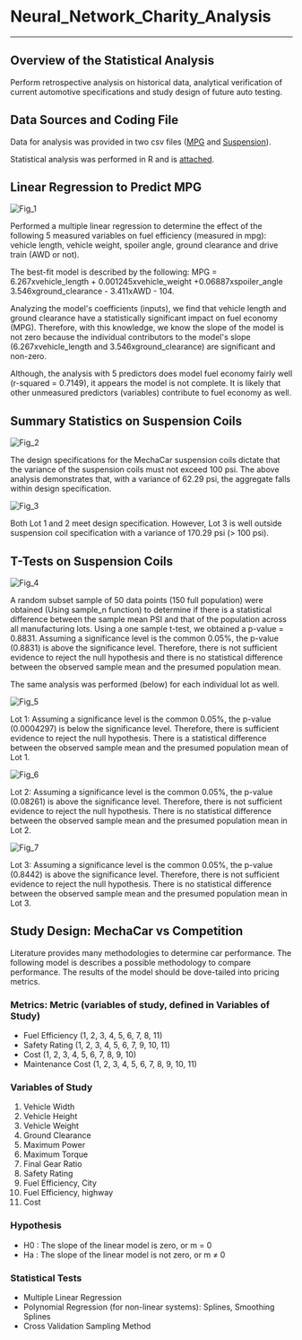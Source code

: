 # Neural_Network_Charity_Analysis
----------------------------------------------------------------------------------

## Overview of the Statistical Analysis 
Perform retrospective analysis on historical data, analytical verification of current automotive specifications and study design of future auto testing.  

## Data Sources and Coding File
Data for analysis was provided in two csv files ([MPG](MechaCar_mpg.csv) and [Suspension](Suspension_Coil.csv)).  

Statistical analysis was performed in R and is [attached](MechaCarChallenge.R).  

## Linear Regression to Predict MPG

![Fig_1](MechaCar_Statistical_Analysis/Screenshots/Linear_Regression_MPG.PNG)

Performed a multiple linear regression to determine the effect of the following 5 measured variables on fuel efficiency (measured in mpg): vehicle length, vehicle weight, spoiler angle, ground clearance and drive train (AWD or not).  

The best-fit model is described by the following:  MPG = 6.267xvehicle_length + 0.001245xvehicle_weight +0.06887xspoiler_angle 3.546xground_clearance - 3.411xAWD - 104.

Analyzing the model's coefficients (inputs), we find that vehicle length and ground clearance have a statistically significant impact on fuel economy (MPG).  Therefore, with this knowledge, we know the slope of the model is not zero because the individual contributors to the model's slope (6.267xvehicle_length and 3.546xground_clearance) are significant and non-zero.  

Although, the analysis with 5 predictors does model fuel economy fairly well (r-squared = 0.7149), it appears the model is not complete.  It is likely that other unmeasured predictors (variables) contribute to fuel economy as well.  

## Summary Statistics on Suspension Coils

![Fig_2](MechaCar_Statistical_Analysis/Screenshots/Suspension_central_tendancy.PNG)

The design specifications for the MechaCar suspension coils dictate that the variance of the suspension coils must not exceed 100 psi. The above analysis demonstrates that, with a variance of 62.29 psi, the aggregate falls within design specification.  


![Fig_3](MechaCar_Statistical_Analysis/Screenshots/Suspension_by_Lot.PNG)

Both Lot 1 and 2 meet design specification.  However, Lot 3 is well outside suspension coil specification with a variance of 170.29 psi (> 100 psi).  

## T-Tests on Suspension Coils

![Fig_4](MechaCar_Statistical_Analysis/Screenshots/ttest_PSI_allLots.PNG)

A random subset sample of 50 data points (150 full population) were obtained (Using sample_n function) to determine if there is a statistical difference between the sample mean PSI and that of the population across all manufacturing lots.  Using a one sample t-test, we obtained a p-value = 0.8831.  Assuming a significance level is the common 0.05%, the p-value (0.8831) is above the significance level.  Therefore, there is not sufficient evidence to reject the null hypothesis and there is no statistical difference between the observed sample mean and the presumed population mean.  

The same analysis was performed (below) for each individual lot as well.  

![Fig_5](MechaCar_Statistical_Analysis/Screenshots/ttest_PSI_Lot1.PNG)

Lot 1:  Assuming a significance level is the common 0.05%, the p-value (0.0004297)  is below the significance level.  Therefore, there is sufficient evidence to reject the null hypothesis. There is a statistical difference between the observed sample mean and the presumed population mean of Lot 1.  


![Fig_6](MechaCar_Statistical_Analysis/Screenshots/ttest_PSI_Lot2.PNG)

Lot 2:  Assuming a significance level is the common 0.05%, the p-value (0.08261) is above the significance level.  Therefore, there is not sufficient evidence to reject the null hypothesis.  There is no statistical difference between the observed sample mean and the presumed population mean in Lot 2.  


![Fig_7](MechaCar_Statistical_Analysis/Screenshots/ttest_PSI_Lot3.PNG)

Lot 3:  Assuming a significance level is the common 0.05%, the p-value (0.8442) is above the significance level.  Therefore, there is not sufficient evidence to reject the null hypothesis.  There is no statistical difference between the observed sample mean and the presumed population mean in Lot 3.  

## Study Design: MechaCar vs Competition

Literature provides many methodologies to determine car performance.  The following model is describes a possible methodology to compare performance. The results of the model should be dove-tailed into pricing metrics.  

### Metrics: Metric (variables of study, defined in Variables of Study)
- Fuel Efficiency (1, 2, 3, 4, 5, 6, 7, 8, 11)
- Safety Rating (1, 2, 3, 4, 5, 6, 7, 9, 10, 11)
- Cost (1, 2, 3, 4, 5, 6, 7, 8, 9, 10)
- Maintenance Cost (1, 2, 3, 4, 5, 6, 7, 8, 9, 10, 11)

### Variables of Study
1. Vehicle Width
2. Vehicle Height
3. Vehicle Weight
4. Ground Clearance
5. Maximum Power
6. Maximum Torque
7. Final Gear Ratio
8. Safety Rating
9. Fuel Efficiency, City
10. Fuel Efficiency, highway
11. Cost

### Hypothesis
- H0 : The slope of the linear model is zero, or m = 0
- Ha : The slope of the linear model is not zero, or m ≠ 0

### Statistical Tests
- Multiple Linear Regression
- Polynomial Regression (for non-linear systems): Splines, Smoothing Splines
- Cross Validation Sampling Method
